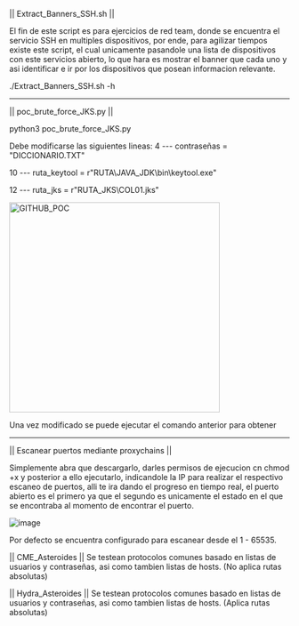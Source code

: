 || Extract_Banners_SSH.sh ||

El fin de este script es para ejercicios de red team, donde se encuentra el servicio SSH en multiples dispositivos, por ende, para agilizar tiempos existe este script, el cual unicamente pasandole una lista de dispositivos con este servicios abierto, lo que hara es mostrar el banner que cada uno y asi identificar e ir por los dispositivos que posean informacion relevante.

./Extract_Banners_SSH.sh -h

-------------------------------------------------------------------------------

|| poc_brute_force_JKS.py ||

python3 poc_brute_force_JKS.py

Debe modificarse las siguientes lineas:
4 --- contraseñas = "DICCIONARIO.TXT"

10 --- ruta_keytool = r"RUTA\JAVA_JDK\bin\keytool.exe"

12 --- ruta_jks = r"RUTA_JKS\COL01.jks"

<img width="378" alt="GITHUB_POC" src="https://github.com/p3g4s8s/Public_Tool-/assets/150304631/ae746112-b4f4-4a42-a89f-0399a62ce33a">

Una vez modificado se puede ejecutar el comando anterior para obtener

-------------------------------------------------------------------------------

|| Escanear puertos mediante proxychains ||

Simplemente abra que descargarlo, darles permisos de ejecucion cn chmod +x y posterior a ello ejecutarlo, indicandole la IP para realizar el respectivo escaneo de puertos, alli te ira dando el progreso en tiempo real, el puerto abierto es el primero ya que el segundo es unicamente el estado en el que se encontraba al momento de encontrar el puerto.

![image](https://github.com/p3g4s8s/Public_Tool-/assets/150304631/cc953cb7-a800-4e27-a0c5-3797ddeb91d3)

Por defecto se encuentra configurado para escanear desde el 1 - 65535.

|| CME_Asteroides ||
Se testean protocolos comunes basado en listas de usuarios y contraseñas, asi como tambien listas de hosts. (No aplica rutas absolutas)

|| Hydra_Asteroides ||
Se testean protocolos comunes basado en listas de usuarios y contraseñas, asi como tambien listas de hosts. (Aplica rutas absolutas)
